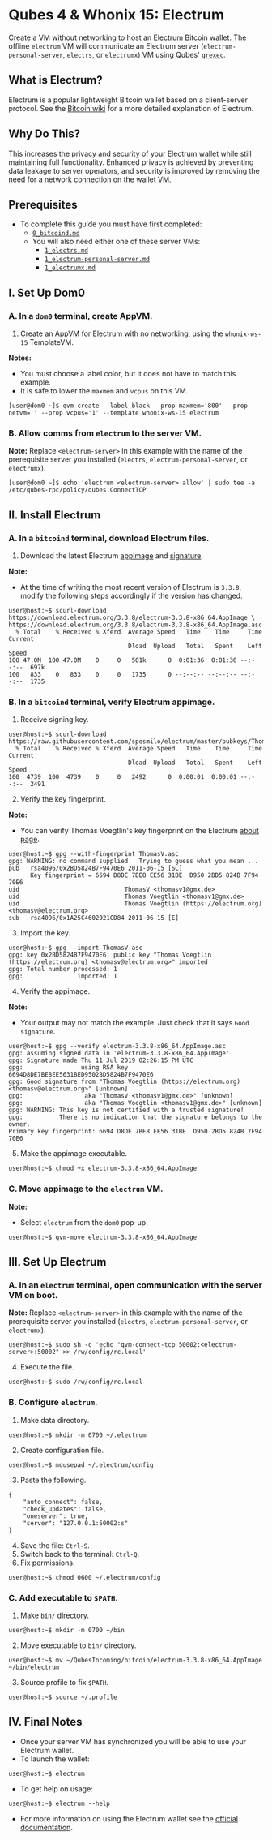 # Qubes 4 & Whonix 15: Electrum
Create a VM without networking to host an [Electrum](https://electrum.org) Bitcoin wallet. The offline `electrum` VM will communicate an Electrum server (`electrum-personal-server`, `electrs`, or `electrumx`) VM using Qubes' [`qrexec`](https://www.qubes-os.org/doc/qrexec3/).
## What is Electrum?
Electrum is a popular lightweight Bitcoin wallet based on a client-server protocol. See the [Bitcoin wiki](https://en.bitcoin.it/wiki/Electrum) for a more detailed explanation of Electrum.
## Why Do This?
This increases the privacy and security of your Electrum wallet while still maintaining full functionality. Enhanced privacy is achieved by preventing data leakage to server operators, and security is improved by removing the need for a network connection on the wallet VM.
## Prerequisites
- To complete this guide you must have first completed:
  - [`0_bitcoind.md`](https://github.com/qubenix/qubes-whonix-bitcoin/blob/master/0_bitcoind.md)
  - You will also need either one of these server VMs:
    - [`1_electrs.md`](https://github.com/qubenix/qubes-whonix-bitcoin/blob/master/1_electrs.md)
    - [`1_electrum-personal-server.md`](https://github.com/qubenix/qubes-whonix-bitcoin/blob/master/1_electrum-personal-server.md)
    - [`1_electrumx.md`](https://github.com/qubenix/qubes-whonix-bitcoin/blob/master/1_electrumx.md)

## I. Set Up Dom0
### A. In a `dom0` terminal, create AppVM.
1. Create an AppVM for Electrum with no networking, using the `whonix-ws-15` TemplateVM.

**Notes:**
- You must choose a label color, but it does not have to match this example.
- It is safe to lower the `maxmem` and `vcpus` on this VM.

```
[user@dom0 ~]$ qvm-create --label black --prop maxmem='800' --prop netvm='' --prop vcpus='1' --template whonix-ws-15 electrum
```
### B. Allow comms from `electrum` to the server VM.

**Note:** Replace `<electrum-server>` in this example with the name of the prerequisite server you installed (`electrs`, `electrum-personal-server`, or `electrumx`).

```
[user@dom0 ~]$ echo 'electrum <electrum-server> allow' | sudo tee -a /etc/qubes-rpc/policy/qubes.ConnectTCP
```
## II. Install Electrum
### A. In a `bitcoind` terminal, download Electrum files.
1. Download the latest Electrum [appimage](https://download.electrum.org/3.3.8/electrum-3.3.8-x86_64.AppImage) and [signature](https://download.electrum.org/3.3.8/electrum-3.3.8-x86_64.AppImage.asc).

**Note:**
- At the time of writing the most recent version of Electrum is `3.3.8`, modify the following steps accordingly if the version has changed.

```
user@host:~$ scurl-download https://download.electrum.org/3.3.8/electrum-3.3.8-x86_64.AppImage \
https://download.electrum.org/3.3.8/electrum-3.3.8-x86_64.AppImage.asc
  % Total    % Received % Xferd  Average Speed   Time    Time     Time  Current
                                 Dload  Upload   Total   Spent    Left  Speed
100 47.0M  100 47.0M    0     0   501k      0  0:01:36  0:01:36 --:--:--  697k
100   833    0   833    0     0   1735      0 --:--:-- --:--:-- --:--:--  1735
```
### B. In a `bitcoind` terminal, verify Electrum appimage.
1. Receive signing key.

```
user@host:~$ scurl-download https://raw.githubusercontent.com/spesmilo/electrum/master/pubkeys/ThomasV.asc
  % Total    % Received % Xferd  Average Speed   Time    Time     Time  Current
                                 Dload  Upload   Total   Spent    Left  Speed
100  4739  100  4739    0     0   2492      0  0:00:01  0:00:01 --:--:--  2491
```
2. Verify the key fingerprint.

**Note:**
- You can verify Thomas Voegtlin's key fingerprint on the Electrum [about page](https://electrum.org/#about).

```
user@host:~$ gpg --with-fingerprint ThomasV.asc
gpg: WARNING: no command supplied.  Trying to guess what you mean ...
pub   rsa4096/0x2BD5824B7F9470E6 2011-06-15 [SC]
      Key fingerprint = 6694 D8DE 7BE8 EE56 31BE  D950 2BD5 824B 7F94 70E6
uid                             ThomasV <thomasv1@gmx.de>
uid                             Thomas Voegtlin <thomasv1@gmx.de>
uid                             Thomas Voegtlin (https://electrum.org) <thomasv@electrum.org>
sub   rsa4096/0x1A25C4602021CD84 2011-06-15 [E]
```
3. Import the key.

```
user@host:~$ gpg --import ThomasV.asc
gpg: key 0x2BD5824B7F9470E6: public key "Thomas Voegtlin (https://electrum.org) <thomasv@electrum.org>" imported
gpg: Total number processed: 1
gpg:               imported: 1
```
4. Verify the appimage.

**Note:**
- Your output may not match the example. Just check that it says `Good signature`.

```
user@host:~$ gpg --verify electrum-3.3.8-x86_64.AppImage.asc
gpg: assuming signed data in 'electrum-3.3.8-x86_64.AppImage'
gpg: Signature made Thu 11 Jul 2019 02:26:15 PM UTC
gpg:                using RSA key 6694D8DE7BE8EE5631BED9502BD5824B7F9470E6
gpg: Good signature from "Thomas Voegtlin (https://electrum.org) <thomasv@electrum.org>" [unknown]
gpg:                 aka "ThomasV <thomasv1@gmx.de>" [unknown]
gpg:                 aka "Thomas Voegtlin <thomasv1@gmx.de>" [unknown]
gpg: WARNING: This key is not certified with a trusted signature!
gpg:          There is no indication that the signature belongs to the owner.
Primary key fingerprint: 6694 D8DE 7BE8 EE56 31BE  D950 2BD5 824B 7F94 70E6
```
5. Make the appimage executable.

```
user@host:~$ chmod +x electrum-3.3.8-x86_64.AppImage
```
### C. Move appimage to the `electrum` VM.
**Note:**
- Select `electrum` from the `dom0` pop-up.

```
user@host:~$ qvm-move electrum-3.3.8-x86_64.AppImage
```
## III. Set Up Electrum
### A. In an `electrum` terminal, open communication with the server VM on boot.

**Note:** Replace `<electrum-server>` in this example with the name of the prerequisite server you installed (`electrs`, `electrum-personal-server`, or `electrumx`).

```
user@host:~$ sudo sh -c 'echo "qvm-connect-tcp 50002:<electrum-server>:50002" >> /rw/config/rc.local'
```
4. Execute the file.

```
user@host:~$ sudo /rw/config/rc.local
```
### B. Configure `electrum`.
1. Make data directory.

```
user@host:~$ mkdir -m 0700 ~/.electrum
```
2. Create configuration file.

```
user@host:~$ mousepad ~/.electrum/config
```
3. Paste the following.
```
{
    "auto_connect": false,
    "check_updates": false,
    "oneserver": true,
    "server": "127.0.0.1:50002:s"
}
```
4. Save the file: `Ctrl-S`.
5. Switch back to the terminal: `Ctrl-Q`.
6. Fix permissions.

```
user@host:~$ chmod 0600 ~/.electrum/config
```
### C. Add executable to `$PATH`.
1. Make `bin/` directory.

```
user@host:~$ mkdir -m 0700 ~/bin
```
2. Move executable to `bin/` directory.

```
user@host:~$ mv ~/QubesIncoming/bitcoin/electrum-3.3.8-x86_64.AppImage ~/bin/electrum
```
3. Source profile to fix `$PATH`.

```
user@host:~$ source ~/.profile
```
## IV. Final Notes
- Once your server VM has synchronized you will be able to use your Electrum wallet.
- To launch the wallet:

```
user@host:~$ electrum
```
- To get help on usage:

```
user@host:~$ electrum --help
```
- For more information on using the Electrum wallet see the [official documentation](https://electrum.readthedocs.io/).
